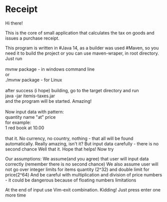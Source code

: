 # Receipt

Hi there!

This is the core of small application
that calculates the tax on goods and issues a purchase receipt.<br>

This program is written in #Java 14,
as a builder was used #Maven, so you need it to build the project
or you can use maven-wraper, in root directory.
Just run<br>
<br>mvnw package      - in windows command line<br>
or<br>
./mvnw package    - for Linux<br>
<br>after success (i hope) building, go to the target directory and
run<br> java -jar itemis-taxes.jar<br> and the program will be started. Amazing!<br>
<br>Now input data with pattern:<br>
quantity name "at" price<br>
for example:<br>
1 red book at 10.00<br>
<br>that it. No currency, no country, nothing - that all will be found automatically. Really amazing, isn't it?
But input data carefully - there is no second chance
Well that it. Hope that helps! Now try

Our assumptions:
We assume(and you agree) that user will input data correctly (remember there is no second chance)
We also assume user will not go over integer limits for items quantity (2^32) and double limit for price(2^64)
And be careful with multiplication and division of price numbers - it could be dangerous because of floating numbers limitations

At the end of input use Vim-exit combination. Kidding! Just press enter one more time
